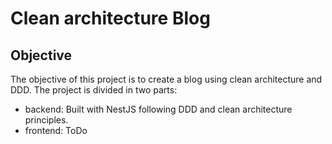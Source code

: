# Clean architecture Blog

## Objective

The objective of this project is to create a blog using clean architecture and DDD. The project is divided in two parts:

- backend: Built with NestJS following DDD and clean architecture principles.
- frontend: ToDo
